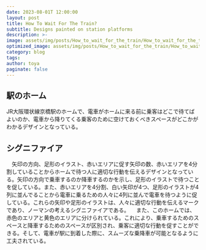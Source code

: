 ```yaml
---
date: 2023-08-01T 12:00:00
layout: post
title: How To Wait For The Train?
subtitle: Designs painted on station platforms
description: >-
image: assets/img/posts/How_to_wait_for_the_train/How_to_wait_for_the_train.jpg
optimized_image: assets/img/posts/How_to_wait_for_the_train/How_to_wait_for_the_train_resized_thumbnail.jpg
category: blog
tags: 
author: toya
paginate: false
---
```


## 駅のホーム

JR大阪環状線京橋駅のホームで、電車がホームに来る前に乗客はどこで待てばよいのか、電車から降りてくる乗客のために空けておくべきスペースがどこかがわかるデザインとなっている。

## シグニファイア

　矢印の方向、足形のイラスト、赤いエリアに促す矢印の数、赤いエリアを4分割していることからホームで待つ人に適切な行動を伝えるデザインとなっている。矢印の方向で乗車するのか降車するのかを示し、足形のイラストで待つことを促している。また、赤いエリアを4分割、白い矢印が4つ、足形のイラストが4列に並んでることから電車に乗るための人々に4列に並んで電車を待つように促している。これらの矢印や足形のイラストは、人々に適切な行動を伝えるマークであり、ノーマンの考えるシグニファイアである。
　また、このホームでは、赤色のエリアと黄色のエリアに分けられている。これにより、乗車するためのスペースと降車するためのスペースが区別され、乗客に適切な行動を促すことができる。そして、電車が駅に到着した際に、スムーズな乗降車が可能となるように工夫されている。